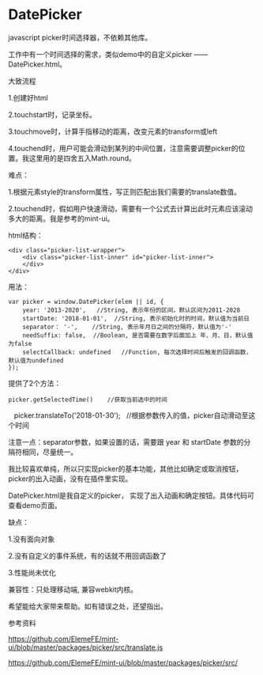 # DatePicker
javascript picker时间选择器，不依赖其他库。

工作中有一个时间选择的需求，类似demo中的自定义picker —— DatePicker.html。

大致流程

1.创建好html

2.touchstart时，记录坐标。

3.touchmove时，计算手指移动的距离，改变元素的transform或left

4.touchend时，用户可能会滑动到某列的中间位置，注意需要调整picker的位置。我这里用的是四舍五入Math.round。

难点：

1.根据元素style的transform属性，写正则匹配出我们需要的translate数值。

2.touchend时，假如用户快速滑动，需要有一个公式去计算出此时元素应该滚动多大的距离。我是参考的mint-ui。

html结构：

    <div class="picker-list-wrapper">
        <div class="picker-list-inner" id="picker-list-inner">
        </div>
    </div>

用法：

    var picker = window.DatePicker(elem || id, {
        year: '2013-2020',   //String, 表示年份的区间，默认区间为2011-2028
        startDate: '2018-01-01',  //String, 表示初始化时的时间，默认值为当前日
        separator： '-',    //String, 表示年月日之间的分隔符，默认值为'-'
        needSuffix: false,  //Boolean, 是否需要在数字后面加上 年、月、日，默认值为false
        selectCallback: undefined   //Function, 每次选择时间后触发的回调函数，默认值为undefined
    });

提供了2个方法：

    picker.getSelectedTime()    //获取当前选中的时间    
    
    picker.translateTo('2018-01-30');    //根据参数传入的值，picker自动滑动至这个时间

注意一点：separator参数，如果设置的话，需要跟 year 和 startDate 参数的分隔符相同，尽量统一。

我比较喜欢单纯，所以只实现picker的基本功能，其他比如确定或取消按钮，picker的出入动画，没有在插件里实现。

DatePicker.html是我自定义的picker， 实现了出入动画和确定按钮。具体代码可查看demo页面。

缺点：

1.没有面向对象

2.没有自定义的事件系统，有的话就不用回调函数了

3.性能尚未优化

兼容性：只处理移动端, 兼容webkit内核。

希望能给大家带来帮助。如有错误之处，还望指出。

参考资料

https://github.com/ElemeFE/mint-ui/blob/master/packages/picker/src/translate.js

https://github.com/ElemeFE/mint-ui/blob/master/packages/picker/src/
